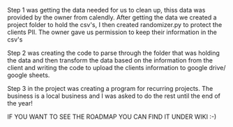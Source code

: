 Step 1 was getting the data needed for us to clean up, thiss data was provided by the owner
from calendly. After getting the data we created a project folder to hold the csv's, I then
created randomizer.py to protect the clients PII. The owner gave us permission to keep their
information in the csv's

Step 2 was creating the code to parse through the folder that was holding the data and then transform the data based on the information from the client and writing the code to upload the clients information to google drive/ google sheets.

Step 3 in the project was creating a program for recurring projects. The business is a local business and I was asked to do the rest until the end of the year!

IF YOU WANT TO SEE THE ROADMAP YOU CAN FIND IT UNDER WIKI :-)
